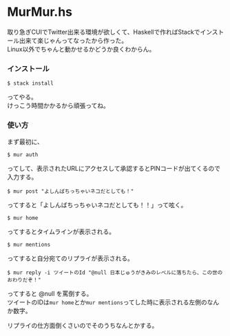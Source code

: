 MurMur.hs
===========================================

取り急ぎCUIでTwitter出来る環境が欲しくて、Haskellで作ればStackでインストール出来て楽じゃんってなったから作った。  
Linux以外でちゃんと動かせるかどうか良くわからん。

### インストール

```
$ stack install
```

ってやる。  
けっこう時間かかるから頑張ってね。

### 使い方

まず最初に、

```
$ mur auth
```

ってして、表示されたURLにアクセスして承認するとPINコードが出てくるので入力する。

```
$ mur post "よしんばちっちゃいネコだとしても！"
```

ってすると「よしんばちっちゃいネコだとしても！！」って呟く。

```
$ mur home
```

ってするとタイムラインが表示される。

```
$ mur mentions
```

ってすると自分宛てのリプライが表示される。

```
$ mur reply -i ツイートのId "@null 日本じゅうがきみのレベルに落ちたら、この世のおわりだぞ！"
```

ってすると @null を罵倒する。  
ツイートのIDは`mur home`とか`mur mentions`ってした時に表示される左側のなんか数字。

リプライの仕方面倒くさいのでそのうちなんとかする。
